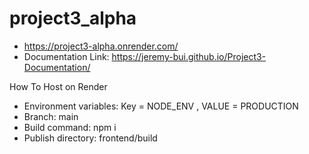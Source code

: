 ﻿# project3_alpha
- https://project3-alpha.onrender.com/
- Documentation Link: https://jeremy-bui.github.io/Project3-Documentation/



How To Host on Render
- Environment variables: Key = NODE_ENV , VALUE = PRODUCTION
- Branch: main
- Build command: npm i
- Publish directory: frontend/build

